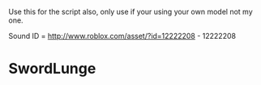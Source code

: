 Use this for the script also, only use if your using your own model not my one.

Sound ID = http://www.roblox.com/asset/?id=12222208 - 12222208

# SwordLunge
